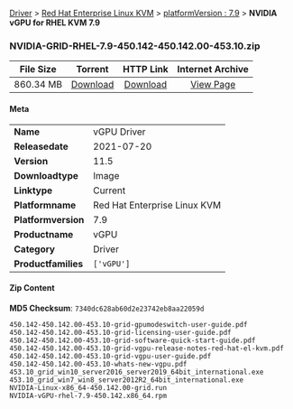 
[Driver](/README.md)  >  [Red Hat Enterprise Linux KVM](/index/Driver/Red_Hat_Enterprise_Linux_KVM.md)  >  [platformVersion : 7.9](/index/Driver/Red_Hat_Enterprise_Linux_KVM/7.9.md)  >  **NVIDIA vGPU for RHEL KVM 7.9**


### NVIDIA-GRID-RHEL-7.9-450.142-450.142.00-453.10.zip

| **File Size** | **Torrent**  | **HTTP Link** | **Internet Archive** |
|:-------------:|:------------:|:-------------:|:--------------------:|
| 860.34 MB |  [Download](https://archive.org/download/nvgpu_NVIDIA-GRID-RHEL-7.9-450.142-450.142.00-453.10.zip/nvgpu_NVIDIA-GRID-RHEL-7.9-450.142-450.142.00-453.10.zip_archive.torrent)       | [Download](https://archive.org/compress/nvgpu_NVIDIA-GRID-RHEL-7.9-450.142-450.142.00-453.10.zip) | [View Page](https://archive.org/details/nvgpu_NVIDIA-GRID-RHEL-7.9-450.142-450.142.00-453.10.zip)       |

#### Meta

<table>
<tr><td><strong>Name</strong></td><td>vGPU Driver</td></tr>
<tr><td><strong>Releasedate</strong></td><td>2021-07-20</td></tr>
<tr><td><strong>Version</strong></td><td>11.5</td></tr>
<tr><td><strong>Downloadtype</strong></td><td>Image</td></tr>
<tr><td><strong>Linktype</strong></td><td>Current</td></tr>
<tr><td><strong>Platformname</strong></td><td>Red Hat Enterprise Linux KVM</td></tr>
<tr><td><strong>Platformversion</strong></td><td>7.9</td></tr>
<tr><td><strong>Productname</strong></td><td>vGPU</td></tr>
<tr><td><strong>Category</strong></td><td>Driver</td></tr>
<tr><td><strong>Productfamilies</strong></td><td><code>['vGPU']</code></td></tr>
</table>

#### Zip Content

**MD5 Checksum**: `7340dc628ab60d2e23742eb8aa22059d`

```text
450.142-450.142.00-453.10-grid-gpumodeswitch-user-guide.pdf
450.142-450.142.00-453.10-grid-licensing-user-guide.pdf
450.142-450.142.00-453.10-grid-software-quick-start-guide.pdf
450.142-450.142.00-453.10-grid-vgpu-release-notes-red-hat-el-kvm.pdf
450.142-450.142.00-453.10-grid-vgpu-user-guide.pdf
450.142-450.142.00-453.10-whats-new-vgpu.pdf
453.10_grid_win10_server2016_server2019_64bit_international.exe
453.10_grid_win7_win8_server2012R2_64bit_international.exe
NVIDIA-Linux-x86_64-450.142.00-grid.run
NVIDIA-vGPU-rhel-7.9-450.142.x86_64.rpm
```